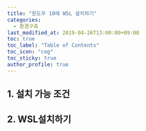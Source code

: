 ```yaml
---
title: "윈도우 10에 WSL 설치하기"
categories: 
  - 환경구축
last_modified_at: 2019-04-26T13:00:00+09:00
toc: true 
toc_label: "Table of Contents"
toc_icon: "cog" 
toc_sticky: true 
author_profile: true
---
```


## 1. 설치 가능 조건

## 2. WSL설치하기 

